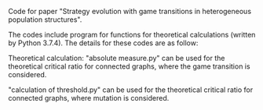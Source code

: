 Code for paper "Strategy evolution with game transitions in heterogeneous population structures".

The codes include program for functions for theoretical calculations (written by Python 3.7.4). The details for these codes are as follow:

Theoretical calculation:
"absolute measure.py" can be used for the theoretical critical ratio for connected graphs, where the game transition is considered. 

"calculation of threshold.py" can be used for the theoretical critical ratio for connected graphs, where mutation is considered.
